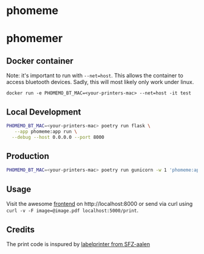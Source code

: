 # phomeme

# phomemer

## Docker container

Note: it's important to run with `--net=host`. This allows the container to
access bluetooth devices. Sadly, this will most likely only work under linux. 

```
docker run -e PHOMEMO_BT_MAC=<your-printers-mac> --net=host -it test
```

## Local Development

```sh
PHOMEMO_BT_MAC=<your-printers-mac> poetry run flask \
   --app phomeme:app run \
  --debug --host 0.0.0.0 --port 8000
```

## Production

```sh
PHOMEMO_BT_MAC=<your-printers-mac> poetry run gunicorn -w 1 'phomeme:app' -b [::0]
```

## Usage

Visit the awesome [frontend][1] on http://localhost:8000 or send via
curl using `curl -v -F image=@image.pdf localhost:5000/print`.

## Credits

The print code is inspured by [labelprinter from SFZ-aalen][1]


[1]: https://gitlab.com/sfz.aalen/infra/labelprinter

